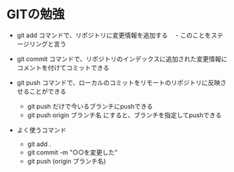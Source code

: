 # GITの勉強

- git add コマンドで、リポジトリに変更情報を追加する
　- このことをステージリングと言う
- git commit コマンドで、リポジトリのインデックスに追加された変更情報にコメントを付けてコミットできる
- git push コマンドで、ローカルのコミットをリモートのリポジトリに反映させることができる
  - git push だけで今いるブランチにpushできる
  - git push origin ブランチ名 にすると、ブランチを指定してpushできる

- よく使うコマンド
  - git add .
  - git commit -m "○○を変更した"
  - git push (origin ブランチ名)
